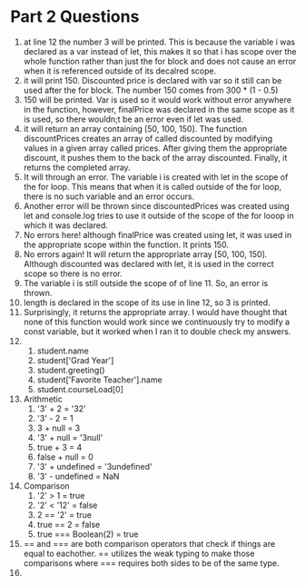 # Part 2 Questions

1. at line 12 the number 3 will be printed. This is because the variable i was declared as a var instead of let, this makes it so that i has scope over the whole function rather than just the for block and does not cause an error when it is referenced outside of its decalred scope. 
2. it will print 150. Discounted price is declared with var so it still can be used after the for block. The number 150 comes from 300 * (1 - 0.5)
3. 150 will be printed. Var is used so it would work without error anywhere in the function, however, finalPrice was declared in the same scope as it is used, so there wouldn;t be an error even if let was used.
4. it will return an array containing [50, 100, 150]. The function discountPrices creates an array of called discounted by modifying values in a given array called prices. After giving them the appropriate discount, it pushes them to the back of the array discounted. Finally, it returns the completed array. 
5. It will through an error. The variable i is created with let in the scope of the for loop. This means that when it is called outside of the for loop, there is no such variable and an error occurs. 
6. Another error will be thrown since discountedPrices was created using let and console.log tries to use it outside of the scope of the for looop in which it was declared. 
7. No errors here! although finalPrice was created using let, it was used in the appropriate scope within the function. It prints 150. 
8. No errors again! It will return the appropriate array [50, 100, 150]. Although discounted was declared with let, it is used in the correct scope so there is no error. 
9. The variable i is still outside the scope of of line 11. So, an error is thrown. 
10. length is declared in the scope of its use in line 12, so 3 is printed.
11. Surprisingly, it returns the appropriate array. I would have thought that none of this function would work since we continuously try to modify a const variable, but it worked when I ran it to double check my answers. 
12. 
    1.  student.name
    2.  student['Grad Year']
    3.  student.greeting()
    4.  student['Favorite Teacher'].name
    5.  student.courseLoad[0]
13.  Arithmetic
     1. '3' + 2 = '32'
     2. '3' - 2 = 1
     3. 3 + null = 3
     4. '3' + null = '3null'
     5. true + 3 = 4
     6. false + null = 0
     7. '3' + undefined = '3undefined'
     8. '3' - undefined = NaN 
14. Comparison
    1.  '2' > 1 = true
    2.  '2' < '12' = false
    3.  2 == '2' = true
    4.  true == 2 = false
    5.  true === Boolean(2) = true
15. == and === are both comparison operators that check if things are equal to eachother. == utilizes the weak typing to make those comparisons where === requires both sides to be of the same type. 
16. 